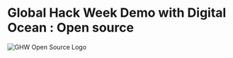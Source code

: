 # Global Hack Week Demo with Digital Ocean : Open source 
![GHW Open Source Logo](https://github.com/geoffreylgv/GHW/assets/52314615/19beb724-6125-480c-a5bc-bfd6f63b2ee3)
